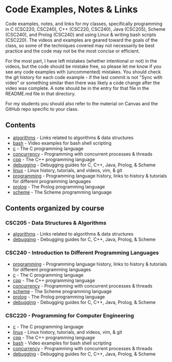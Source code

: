 # Code Examples, Notes & Links

Code examples, notes, and links for my classes, specifically programming in C (CSC220, CSC240), C++ (CSC220, CSC240), Java (CSC205), Scheme (CSC240), and Prolog (CSC240) and using Linux & writing bash scripts (CSC220).  The videos and examples are geared toward the goals of the class, so some of the techniques covered may not necessarily be best practice and the code may not be the most concise or efficient.  

For the most part, I have left mistakes (whether intentional or not) in the videos, but the code should be mistake free, so please let me know if you see any code examples with (uncommented) mistakes.  You should check the git history for each code example - if the last commit is not "Sync with video" or something similar then there was likely a code change after the video was complete.  A note should be in the entry for that file in the README.md file in that directory.

For my students you should also refer to the material on Canvas and the GitHub repo specific to your class.

## Contents

- [algorithms](./algorithms) - Links related to algorithms & data structures
- [bash](./bash) - Video examples for bash shell scripting
- [c](./c) - The C programming language
- [concurrency](./concurrency) - Programming with concurrent processes & threads
- [cpp](./cpp) - The C++ programming language
- [debugging](./debugging) - Debugging guides for C, C++, Java, Prolog, & Scheme
- [linux](./linux) - Linux history, tutorials, and videos, vim, & git
- [programming](./programming) - Programming language history, links to history & tutorials for different programming languages
- [prolog](./prolog) - The Prolog programming language
- [scheme](./scheme) - The Scheme programming language

## Contents organized by course

### CSC205 - Data Structures & Algorithms

- [algorithms](./algorithms) - Links related to algorithms & data structures
- [debugging](./debugging) - Debugging guides for C, C++, Java, Prolog, & Scheme

### CSC240 - Introduction to Different Programming Languages

- [programming](./programming/languages.md) - Programming language history, links to history & tutorials for different programming languages
- [c](./c) - The C programming language
- [cpp](./cpp) - The C++ programming language
- [concurrency](./concurrency) - Programming with concurrent processes & threads
- [scheme](./scheme) - The Scheme programming language
- [prolog](./prolog) - The Prolog programming language
- [debugging](./debugging) - Debugging guides for C, C++, Java, Prolog, & Scheme

### CSC220 - Programming for Computer Engineering

- [c](./c) - The C programming language
- [linux](./linux) - Linux history, tutorials, and videos, vim, & git
- [cpp](./cpp) - The C++ programming language
- [bash](./bash) - Video examples for bash shell scripting
- [concurrency](./concurrency) - Programming with concurrent processes & threads
- [debugging](./debugging) - Debugging guides for C, C++, Java, Prolog, & Scheme
